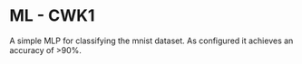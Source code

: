 # ML - CWK1

A simple MLP for classifying the mnist dataset. As configured it achieves an accuracy of >90%.
